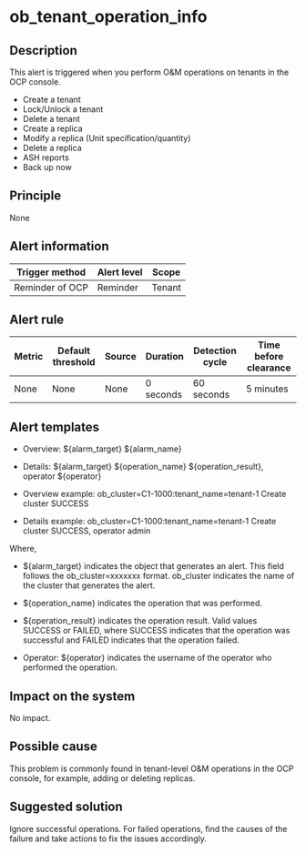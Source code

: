 # ob_tenant_operation_info

## Description

This alert is triggered when you perform O\&M operations on tenants in the OCP console.

* Create a tenant
* Lock/Unlock a tenant
* Delete a tenant
* Create a replica
* Modify a replica (Unit specification/quantity)
* Delete a replica
* ASH reports
* Back up now

## Principle

None

## Alert information

| Trigger method  | Alert level | Scope  |
|-----------------|-------------|--------|
| Reminder of OCP | Reminder    | Tenant |

## Alert rule

| Metric | Default threshold | Source | Duration  | Detection cycle | Time before clearance |
|--------|-------------------|--------|-----------|-----------------|-----------------------|
| None   | None              | None   | 0 seconds | 60 seconds      | 5 minutes             |

## Alert templates

* Overview: \${alarm_target} \${alarm_name}

* Details: \${alarm_target} \${operation_name} \${operation_result}, operator \${operator}

* Overview example: ob_cluster=C1-1000:tenant_name=tenant-1 Create cluster SUCCESS

* Details example: ob_cluster=C1-1000:tenant_name=tenant-1 Create cluster SUCCESS, operator admin

Where,

* ${alarm_target} indicates the object that generates an alert. This field follows the ob_cluster=xxxxxxx format. ob_cluster indicates the name of the cluster that generates the alert.

* ${operation_name} indicates the operation that was performed.

* ${operation_result} indicates the operation result. Valid values SUCCESS or FAILED, where SUCCESS indicates that the operation was successful and FAILED indicates that the operation failed.

* Operator: ${operator} indicates the username of the operator who performed the operation.

## Impact on the system

No impact.

## Possible cause

This problem is commonly found in tenant-level O\&M operations in the OCP console, for example, adding or deleting replicas.

## Suggested solution

Ignore successful operations. For failed operations, find the causes of the failure and take actions to fix the issues accordingly.
